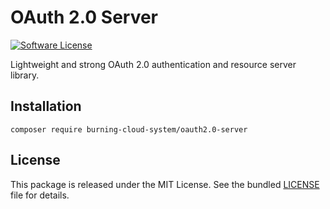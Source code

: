 # OAuth 2.0 Server

[![Software License](https://img.shields.io/badge/license-MIT-brightgreen.svg?style=flat-square)](LICENSE.md)

Lightweight and strong OAuth 2.0 authentication and resource server library.

## Installation

```
composer require burning-cloud-system/oauth2.0-server
```

## License

This package is released under the MIT License. See the bundled [LICENSE](https://github.com/burning-cloud-system/oauth2.0-server/blob/master/LICENSE) file for details.
